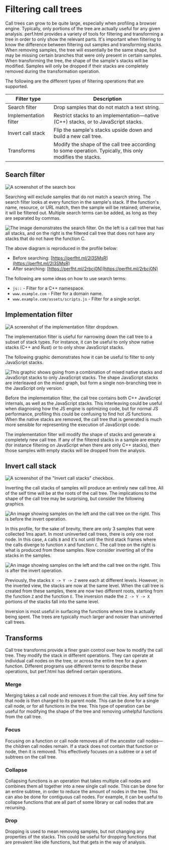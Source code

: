 # Filtering call trees

Call trees can grow to be quite large, especially when profiling a browser engine. Typically, only portions of the tree are actually useful for any given analysis. perf.html provides a variety of tools for filtering and transforming a tree in order to only show the relevant parts. It's important when filtering to know the difference between filtering out samples and transforming stacks. When removing samples, the tree will essentially be the same shape, but may be missing certain branches that were only present in certain samples. When transforming the tree, the shape of the sample's stacks will be modified. Samples will only be dropped if their stacks are completely removed during the transformation operation.

The following are the different types of filtering operations that are supported.

| Filter type | Description |
| ----------- | ----------- |
| Search filter | Drop samples that do not match a text string. |
| Implementation filter | Restrict stacks to an implementation—native (C++) stacks, or to JavaScript stacks. |
| Invert call stack | Flip the sample's stacks upside down and build a new call tree. |
| Transforms | Modify the shape of the call tree according to some operation. Typically, this only modifies the stacks. |

## Search filter

![A screenshot of the search box](./images/search-2018-05.jpg)

Searching will exclude samples that do not match a search string. The search filter looks at every function in the sample's stack. If the function's name, resource, or URL match, then the sample will be retained; otherwise, it will be filtered out. Multiple search terms can be added, as long as they are separated by commas.

![The image demonstrates the search filter. On the left is a call tree that has all stacks, and on the right is the filtered call tree that does not have any stacks that do not have the function C.](./images/filter-search.svg)

The above diagram is reproduced in the profile below:

* Before searching: [https://perfht.ml/2I3SMsR](https://perfht.ml/2I3SMsR)
* After searching: [https://perfht.ml/2rbcj0N](https://perfht.ml/2rbcj0N)

The following are some ideas on how to use search terms:

 * `js::` - Filter for a C++ namespace.
 * `www.example.com` - Filter for a domain name.
 * `www.example.com/assets/scripts.js` - Filter for a single script.

## Implementation filter

![A screenshot of the implementation filter dropdown.](./images/implementation-2018-05.jpg)

The implementation filter is useful for narrowing down the call tree to a subset of stack types. For instance, it can be useful to only show native stacks (C++ and Rust) or to only show JavaScript stacks.

The following graphic demonstrates how it can be useful to filter to only JavaScript stacks.

![This graphic shows going from a combination of mixed native stacks and JavaScript stacks to only JavaScript stacks. The shape JavaScript stacks are interleaved on the mixed graph, but form a single non-branching tree in the JavaScript only version.](./images/implementation-filter.svg)

Before the implementation filter, the call tree contains both C++ JavaScript internals, as well as the JavaScript stacks. This interleaving could be useful when diagnosing how the JS engine is optimizing code, but for normal JS performance, profiling this could be confusing to find hot JS functions. When the native stacks are removed, the call tree that is generated is much more sensible for representing the execution of JavaScript code.

The implementation filter will modify the shape of stacks and generate a completely new call tree. If any of the filtered stacks in a sample are empty (for instance filtering on JavaScript when there are only C++ stacks), then those samples with empty stacks will be dropped from the analysis.

## Invert call stack

![A screenshot of the "Invert call stacks" checkbox.](./images/invert-2018-05.jpg)

Inverting the call stacks of samples will produce an entirely new call tree. All of the self time will be at the roots of the call tree. The implications to the shape of the call tree may be surprising, but consider the following graphics.

![An image showing samples on the left and the call tree on the right. This is before the invert operation.](./images/invert-before.svg)

In this profile, for the sake of brevity, there are only 3 samples that were collected 1ms apart. In most uninverted call trees, there is only one root node. In this case, `A` calls `B` and it's not until the third stack frames where the calls diverge to function `X` and function `C`. The call tree on the right is what is produced from these samples. Now consider inverting all of the stacks in the samples.

![An image showing samples on the left and the call tree on the right. This is after the invert operation.](./images/invert-after.svg)

Previously, the stacks `X -> Y -> Z` were each at different levels. However, in the inverted view, the stacks are now at the same level. When the call tree is created from these samples, there are now two different roots, starting from the function `Z` and the function `E`. The inversion made the `Z -> Y -> X` portions of the stacks fall into the same level.

Inversion is most useful in surfacing the functions where time is actually being spent. The trees are typically much larger and noisier than uninverted call trees.

## Transforms

Call tree transforms provide a finer grain control over how to modify the call tree. They modify the stack in different operations. They can operate at individual call nodes on the tree, or across the entire tree for a given function. Different programs use different terms to describe these operations, but perf.html has defined certain operations.

### Merge

Merging takes a call node and removes it from the call tree. Any self time for that node is then charged to its parent node. This can be done for a single call node, or for all functions in the tree. This type of operation can be useful for modifying the shape of the tree and removing unhelpful functions from the call tree.

### Focus

Focusing on a function or call node removes all of the ancestor call nodes—the children call nodes remain. If a stack does not contain that function or node, then it is removed. This effectively focuses on a subtree or a set of subtrees on the call tree.

### Collapse

Collapsing functions is an operation that takes multiple call nodes and combines them all together into a new single call node. This can be done for an entire subtree, in order to reduce the amount of nodes in the tree. This can also be done for contiguous call nodes. For example, it can be useful to collapse functions that are all part of some library or call nodes that are recursing.

### Drop

Dropping is used to mean removing samples, but not changing any properties of the stacks. This could be useful for dropping functions that are prevalent like idle functions, but that gets in the way of analysis.
